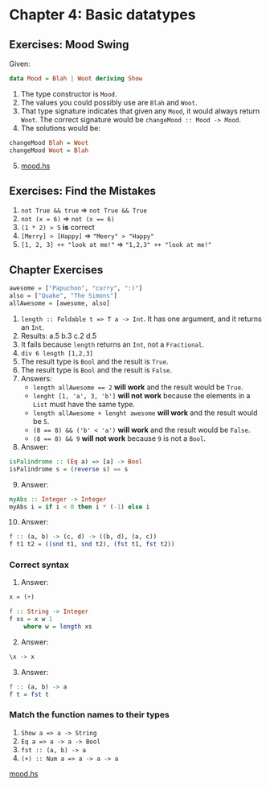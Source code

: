 # Chapter 4: Basic datatypes

## Exercises: Mood Swing

Given:

``` haskell
data Mood = Blah | Woot deriving Show
```

1. The type constructor is `Mood`.
2. The values you could possibly use are `Blah` and `Woot`.
3. That type signature indicates that given any `Mood`, it would always return `Woot`. The correct signature would be `changeMood :: Mood -> Mood`.
4. The solutions would be:

``` haskell
changeMood Blah = Woot
changeMood Woot = Blah
```

5. [mood.hs](mood.hs)

## Exercises: Find the Mistakes

1. `not True && true` => `not True && True`
2. `not (x = 6)` => `not (x == 6)`
3. `(1 * 2) > 5` **is** correct
4. `[Merry] > [Happy]` => `"Meery" > "Happy"`
5. `[1, 2, 3] ++ "look at me!"` => `"1,2,3" ++ "look at me!"`

## Chapter Exercises

``` haskell
awesome = ["Papuchon", "curry", ":)"]
also = ["Quake", "The Simons"]
allAwesome = [awesome, also]
```

1. `length :: Foldable t => T a -> Int`. It has one argument, and it returns an `Int`.
2. Results: a.5 b.3 c.2 d.5
3. It fails because `length` returns an `Int`, not a `Fractional`.
4. `div 6 length [1,2,3]`
5. The result type is `Bool` and the result is `True`.
6. The result type is `Bool` and the result is `False`.
7. Answers:
   - `length allAwesome == 2` **will work** and the result would be `True`.
   - `lenght [1, 'a', 3, 'b']` **will not work** because the elements in a `List` must have the same type.
   - `length allAwesome + lenght awesome` **will work** and the result would be `5`.
   - `(8 == 8) && ('b' < 'a')` **will work** and the result would be `False`.
   - `(8 == 8) && 9` **will not work** because `9` is not a `Bool`.
8. Answer:
``` haskell
isPalindrome :: (Eq a) => [a] -> Bool
isPalindrome s = (reverse s) == s
```
9. Answer:
``` haskell
myAbs :: Integer -> Integer
myAbs i = if i < 0 then i * (-1) else i
```
10. Answer:
``` haskell
f :: (a, b) -> (c, d) -> ((b, d), (a, c))
f t1 t2 = ((snd t1, snd t2), (fst t1, fst t2))
```

### Correct syntax

1. Answer:
``` haskell
x = (+)

f :: String -> Integer
f xs = x w 1
    where w = length xs
```
2. Answer:
``` haskell
\x -> x
```
3. Answer:
``` haskell
f :: (a, b) -> a
f t = fst t
```

### Match the function names to their types

1. `Show a => a -> String`
2. `Eq a => a -> a -> Bool`
3. `fst :: (a, b) -> a`
4. `(+) :: Num a => a -> a -> a`


[mood.hs](/mood.hs)
